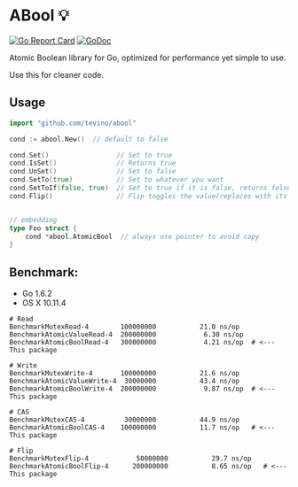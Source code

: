 # ABool :bulb:
[![Go Report Card](https://goreportcard.com/badge/github.com/tevino/abool)](https://goreportcard.com/report/github.com/tevino/abool)
[![GoDoc](https://godoc.org/github.com/tevino/abool?status.svg)](https://godoc.org/github.com/tevino/abool)

Atomic Boolean library for Go, optimized for performance yet simple to use.

Use this for cleaner code.

## Usage

```go
import "github.com/tevino/abool"

cond := abool.New()  // default to false

cond.Set()                 // Set to true
cond.IsSet()               // Returns true
cond.UnSet()               // Set to false
cond.SetTo(true)           // Set to whatever you want
cond.SetToIf(false, true)  // Set to true if it is false, returns false(not set)
cond.Flip()                // Flip toggles the value(replaces with its opposite value)


// embedding
type Foo struct {
    cond *abool.AtomicBool  // always use pointer to avoid copy
}
```

## Benchmark:

- Go 1.6.2
- OS X 10.11.4

```shell
# Read
BenchmarkMutexRead-4       	100000000	        21.0 ns/op
BenchmarkAtomicValueRead-4 	200000000	         6.30 ns/op
BenchmarkAtomicBoolRead-4  	300000000	         4.21 ns/op  # <--- This package

# Write
BenchmarkMutexWrite-4      	100000000	        21.6 ns/op
BenchmarkAtomicValueWrite-4	 30000000	        43.4 ns/op
BenchmarkAtomicBoolWrite-4 	200000000	         9.87 ns/op  # <--- This package

# CAS
BenchmarkMutexCAS-4        	 30000000	        44.9 ns/op
BenchmarkAtomicBoolCAS-4   	100000000	        11.7 ns/op   # <--- This package

# Flip
BenchmarkMutexFlip-4            50000000           29.7 ns/op
BenchmarkAtomicBoolFlip-4      200000000           8.65 ns/op   # <--- This package
```

